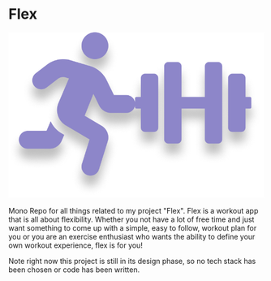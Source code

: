 # Flex
![](./flex-mock-logo.png)

Mono Repo for all things related to my project "Flex". Flex is a workout app that is all about flexibility. Whether you not have a lot of free time and just want something to come up with a simple, easy to follow, workout plan for you or you are an exercise enthusiast who wants the ability to define your own workout experience, flex is for you!

Note right now this project is still in its design phase, so no tech stack has been chosen or code has been written.
